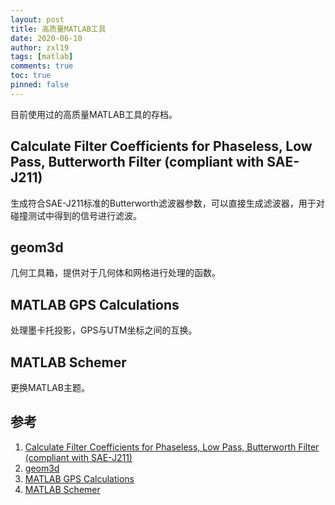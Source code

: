 ```yaml
---
layout: post
title: 高质量MATLAB工具
date: 2020-06-10
author: zxl19
tags: [matlab]
comments: true
toc: true
pinned: false
---
```


目前使用过的高质量MATLAB工具的存档。

<!-- more -->

## Calculate Filter Coefficients for Phaseless, Low Pass, Butterworth Filter (compliant with SAE-J211)
生成符合SAE-J211标准的Butterworth滤波器参数，可以直接生成滤波器，用于对碰撞测试中得到的信号进行滤波。

## geom3d
几何工具箱，提供对于几何体和网格进行处理的函数。

## MATLAB GPS Calculations
处理墨卡托投影，GPS与UTM坐标之间的互换。

## MATLAB Schemer
更换MATLAB主题。


## 参考
1. [Calculate Filter Coefficients for Phaseless, Low Pass, Butterworth Filter (compliant with SAE-J211)](https://www.mathworks.com/matlabcentral/fileexchange/61852-calculate-filter-coefficients-for-phaseless-low-pass-butterworth-filter-compliant-with-sae-j211)
2. [geom3d](https://www.mathworks.com/matlabcentral/fileexchange/24484-geom3d)
3. [MATLAB GPS Calculations](https://github.com/alexbuczynsky/MATLAB-GPS-Calculations)
4. [MATLAB Schemer](https://www.github.com/scottclowe/matlab-schemer)
